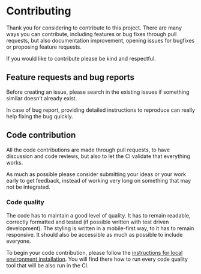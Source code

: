 # Contributing

Thank you for considering to contribute to this project. There are many ways you can contribute, including features or bug fixes through pull requests, but also documentation improvement, opening issues for bugfixes or proposing feature requests.

If you would like to contribute please be kind and respectful.

## Feature requests and bug reports

Before creating an issue, please search in the existing issues if something similar doesn't already exist.

In case of bug report, providing detailed instructions to reproduce can really help fixing the bug quickly.

## Code contribution

All the code contributions are made through pull requests, to have discussion and code reviews, but also to let the CI validate that everything works.

As much as possible please consider submitting your ideas or your work early to get feedback, instead of working very long on something that may not be integrated.

### Code quality

The code has to maintain a good level of quality. It has to remain readable, correctly formatted and tested (if possible written with test driven development). The styling is written in a mobile-first way, to it has to remain responsive. It should also be accessible as much as possible to include everyone.

To begin your code contribution, please follow the [instructions for local environment installation](docs/local.md). You will find there how to run every code quality tool that will be also run in the CI.
